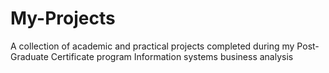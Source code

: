 # My-Projects
A collection of academic and practical projects completed during my Post-Graduate Certificate program Information systems business analysis
